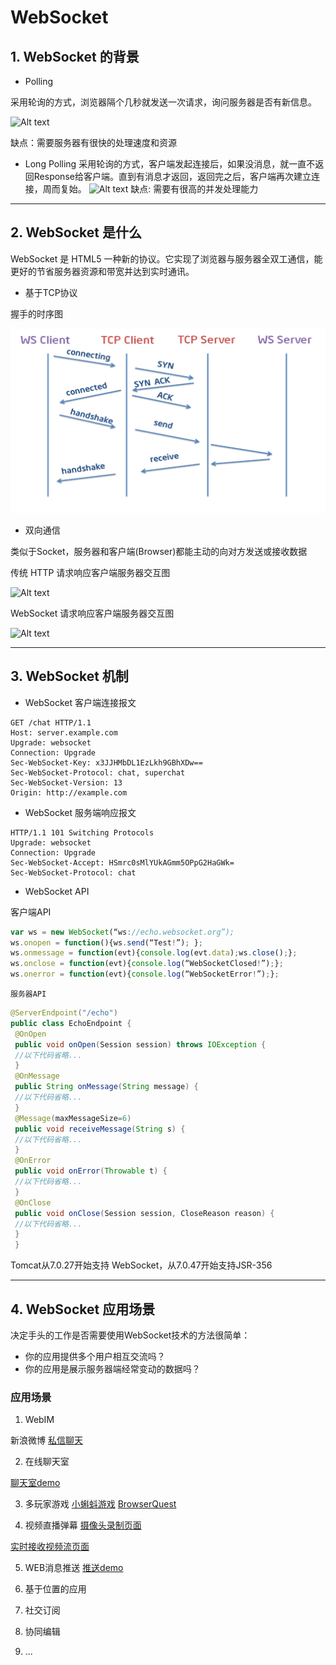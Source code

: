# WebSocket

## 1. WebSocket 的背景

- Polling

采用轮询的方式，浏览器隔个几秒就发送一次请求，询问服务器是否有新信息。

![Alt text](http://img.blog.csdn.net/20130517151509160)

缺点：需要服务器有很快的处理速度和资源
- Long Polling
  采用轮询的方式，客户端发起连接后，如果没消息，就一直不返回Response给客户端。直到有消息才返回，返回完之后，客户端再次建立连接，周而复始。
  ![Alt text](http://img.blog.csdn.net/20130517151612871)
  缺点: 需要有很高的并发处理能力

---


## 2. WebSocket 是什么

WebSocket 是 HTML5 一种新的协议。它实现了浏览器与服务器全双工通信，能更好的节省服务器资源和带宽并达到实时通讯。

 - 基于TCP协议

握手的时序图

![Alt text](https://raw.githubusercontent.com/laubrence/static/master/websocket.gif)

 - 双向通信

类似于Socket，服务器和客户端(Browser)都能主动的向对方发送或接收数据

传统 HTTP 请求响应客户端服务器交互图 

![Alt text](http://www.ibm.com/developerworks/cn/java/j-lo-WebSocket/img001.jpg "传统 HTTP 请求响应客户端服务器交互图")


WebSocket 请求响应客户端服务器交互图 

![Alt text](http://www.ibm.com/developerworks/cn/java/j-lo-WebSocket/img002.jpg "WebSocket 请求响应客户端服务器交互图")

---


## 3. WebSocket 机制

- WebSocket 客户端连接报文

```plain
GET /chat HTTP/1.1
Host: server.example.com
Upgrade: websocket
Connection: Upgrade
Sec-WebSocket-Key: x3JJHMbDL1EzLkh9GBhXDw==
Sec-WebSocket-Protocol: chat, superchat
Sec-WebSocket-Version: 13
Origin: http://example.com
```

 - WebSocket 服务端响应报文

```plain
HTTP/1.1 101 Switching Protocols
Upgrade: websocket
Connection: Upgrade
Sec-WebSocket-Accept: HSmrc0sMlYUkAGmm5OPpG2HaGWk=
Sec-WebSocket-Protocol: chat
```

 - WebSocket API
 
  客户端API

```javascript
var ws = new WebSocket(“ws://echo.websocket.org”);
ws.onopen = function(){ws.send(“Test!”); };
ws.onmessage = function(evt){console.log(evt.data);ws.close();};
ws.onclose = function(evt){console.log(“WebSocketClosed!”);};
ws.onerror = function(evt){console.log(“WebSocketError!”);};
```
  
    服务器API

```java
@ServerEndpoint("/echo")
public class EchoEndpoint {
 @OnOpen
 public void onOpen(Session session) throws IOException {
 //以下代码省略...
 }
 @OnMessage
 public String onMessage(String message) {
 //以下代码省略...
 }
 @Message(maxMessageSize=6)
 public void receiveMessage(String s) {
 //以下代码省略...
 } 
 @OnError
 public void onError(Throwable t) {
 //以下代码省略...
 }
 @OnClose
 public void onClose(Session session, CloseReason reason) {
 //以下代码省略...
 } 
 }
```

Tomcat从7.0.27开始支持 WebSocket，从7.0.47开始支持JSR-356

---


## 4. WebSocket 应用场景

决定手头的工作是否需要使用WebSocket技术的方法很简单：

  - 你的应用提供多个用户相互交流吗？
  - 你的应用是展示服务器端经常变动的数据吗？

### 应用场景

1. WebIM

  新浪微博 [私信聊天](http://weibo.com/)

2. 在线聊天室 

  [聊天室demo](http://chat.workerman.net/)

3. 多玩家游戏
  [小蝌蚪游戏](http://kedou.workerman.net/)
  [BrowserQuest](http://browserquest.mozilla.org/)

4. 视频直播弹幕
  [摄像头录制页面](http://www.workerman.net/demos/live-camera/camera.html)
  
  [实时接收视频流页面](http://www.workerman.net/demos/live-camera/)

5. WEB消息推送
  [推送demo](http://www.workerman.net:2123/)

6. 基于位置的应用

7. 社交订阅

8. 协同编辑

9. ...
